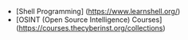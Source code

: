 - [Shell Programming] (https://www.learnshell.org/)
- [OSINT (Open Source Intelligence) Courses] (https://courses.thecyberinst.org/collections)
